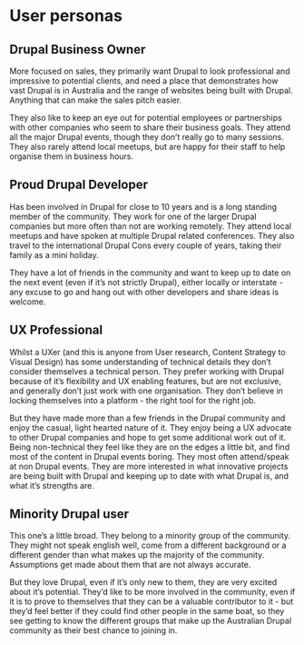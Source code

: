# User personas

## Drupal Business Owner
More focused on sales, they primarily want Drupal to look professional and impressive to potential clients, and need a place that demonstrates how vast Drupal is in Australia and the range of websites being built with Drupal. Anything that can make the sales pitch easier.

They also like to keep an eye out for potential employees or partnerships with other companies who seem to share their business goals. They attend all the major Drupal events, though they don’t really go to many sessions. They also rarely attend local meetups, but are happy for their staff to help organise them in business hours.

## Proud Drupal Developer
Has been involved in Drupal for close to 10 years and is a long standing member of the community. They work for one of the larger Drupal companies but more often than not are working remotely. They attend local meetups and have spoken at multiple Drupal related conferences. They also travel to the international Drupal Cons every couple of years, taking their family as a mini holiday.

They have a lot of friends in the community and want to keep up to date on the next event (even if it’s not strictly Drupal), either locally or interstate - any excuse to go and hang out with other developers and share ideas is welcome. 

## UX Professional
Whilst a UXer (and this is anyone from User research, Content Strategy to Visual Design) has some understanding of technical details they don’t consider themselves a technical person. They prefer working with Drupal because of it’s flexibility and UX enabling features, but are not exclusive, and generally don’t just work with one organisation. They don’t believe in locking themselves into a platform - the right tool for the right job.

But they have made more than a few friends in the Drupal community and enjoy the casual, light hearted nature of it. They enjoy being a UX advocate to other Drupal companies and hope to get some additional work out of it. Being non-technical they feel like they are on the edges a little bit, and find most of the content in Drupal events boring. They most often attend/speak at non Drupal events. They are more interested in what innovative projects are being built with Drupal and keeping up to date with what Drupal is, and what it’s strengths are.

## Minority Drupal user
This one’s a little broad. They belong to a minority group of the community. They might not speak english well, come from a different background or a different gender than what makes up the majority of the community. Assumptions get made about them that are not always accurate.

But they love Drupal, even if it’s only new to them, they are very excited about it’s potential. They’d like to be more involved in the community, even if it is to prove to themselves that they can be a valuable contributor to it - but they’d feel better if they could find other people in the same boat, so they see getting to know the different groups that make up the Australian Drupal community as their best chance to joining in.
